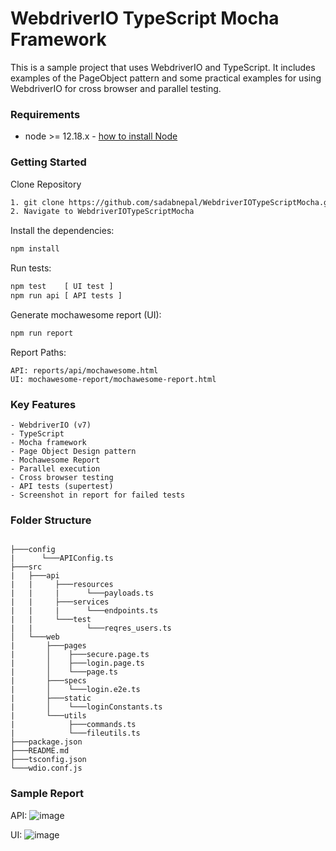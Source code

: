 # WebdriverIO TypeScript Mocha Framework
This is a sample project that uses WebdriverIO and TypeScript. It includes examples of the PageObject pattern and some practical examples for using WebdriverIO for cross browser and parallel testing.

### Requirements
-   node >= 12.18.x - [how to install Node](https://nodejs.org/en/download/)

### Getting Started
Clone Repository
```bash
1. git clone https://github.com/sadabnepal/WebdriverIOTypeScriptMocha.git
2. Navigate to WebdriverIOTypeScriptMocha
```

Install the dependencies:
```bash
npm install
```

Run tests:
```bash
npm test    [ UI test ]
npm run api [ API tests ]
```

Generate mochawesome report (UI):
```bash
npm run report
```

Report Paths:
```
API: reports/api/mochawesome.html
UI: mochawesome-report/mochawesome-report.html
```

### Key Features
	- WebdriverIO (v7)
	- TypeScript
	- Mocha framework
	- Page Object Design pattern
	- Mochawesome Report
	- Parallel execution
	- Cross browser testing
	- API tests (supertest)
	- Screenshot in report for failed tests

### Folder Structure
```

├───config
|      └───APIConfig.ts
├───src
|   ├───api
|   |     ├───resources
|   |     |      └───payloads.ts
|   |     ├───services
|   |     |      └───endpoints.ts
|   |     └───test
|   |            └───reqres_users.ts
│   └───web
|	    ├───pages
|	    │  	 ├───secure.page.ts
|	    │	 ├───login.page.ts
|	    │	 └───page.ts
|	    ├───specs
|	    │    └───login.e2e.ts
|	    ├───static
|	    │    └───loginConstants.ts
|	    └───utils
|            ├───commands.ts
|            └───fileutils.ts
├───package.json
├───README.md
├───tsconfig.json
└───wdio.conf.js
```
	
### Sample Report
API:
![image](https://user-images.githubusercontent.com/65847528/143480364-2315b191-e8cd-460b-967c-e430abb29416.png)

UI:
![image](https://user-images.githubusercontent.com/65847528/143480443-cee233a4-6296-4773-8b54-c593d7dfd022.png)
